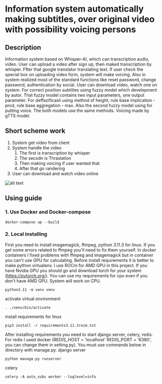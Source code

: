 # Information system automatically making subtitles, over original video with possibility voicing persons 

## Description
Information system based on Whisper-AI, which can transcription audio, video. User can upload a video after sign up, then maked transcription by whisper. Ffter that google translator translating text. If user check the special box on uploading video form, system will make voicing. Also in system realized most of the standard functions like reset password, change password, authentication by social. User can download video, watch one on system. For correct position subtitles using fuzzy model which develepment by autor. That fuzzy model contains two input parameters, one output parameter. For deffazificasii using method of height, rule base implication - prod, rule base aggregation - max. Also the second fuzzy model using for putting voice. The both models use the same methods. Voicing made by gTTS model.

## Short scheme  work
1. System get video from client
2. System handle the video
   1) The first is transcription by whisper
   2) The secodn is Thraslation
   3) Then making voicing if user wanted that
   4) After that go randering
3. User can download and watch video online

![alt text](2024-10-08-20-54-01.gif)

## Using guide
### 1. Use Docker and Docker-compose
```
docker-compose up --build
```

### 2. Local installing
First you need to install imagemagick, ffmpeg, python 3.11.3 for linux. If you get some errors related to ffmpeg you'll need to fix them yourself. In docker containers I fixed problems with ffmpeg and imagemagick but in container you can't use GPU for calculating.
Before install requirements it is better to make python virtualenv. I use ROCm for AMD GPU in this project. If you have Nvidia GPU you should go and download torch for your system (https://pytorch.org/). You can use my requirements for cpu even if you don't have AMD GPU. System will work on CPU.
```
python3.11 -m venv venv
```
activate virtual environment
```
. ./venv/bin/activate
```
install requirements for linux
```
pip3 install -r requirements3.11.3rocm.txt
```
After installing requirements you need to start django server, celery, redis. For redis I used docker (REDIS_HOST = 'localhost'
REDIS_PORT = '6380', you can change them in setting.py). You must use commands below in directory with manage.py.
django server
```
python manage.py runserver
```
celery
```
celery -A auto_subs worker --loglevel=info
```

